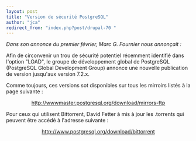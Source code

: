 ```yaml
---
layout: post
title: "Version de sécurité PostgreSQL"
author: "jca"
redirect_from: "index.php?post/drupal-70 "
---
```





<!--more-->


<p><em>Dans son annonce du premier février, Marc G. Fournier nous annonçait :</em></p>

<p>Afin de circonvenir un trou de sécurité potentiel récemment identifié dans l'option "LOAD", le groupe de développement global de PostgreSQL (PostgreSQL Global Development Group) annonce une nouvelle publication de version jusqu'aux version 7.2.x.</p>

<p>Comme toujours, ces versions sot disponibles sur tous les mirroirs listés à la page suivante :

</p>

<center><a href="http://wwwmaster.postgresql.org/download/mirrors-ftp">http://wwwmaster.postgresql.org/download/mirrors-ftp</a></center>

<p>Pour ceux qui utilisent Bittorrent, David Fetter à mis à jour les .torrents qui peuvent être accédé à l'adresse suivante :

</p>

<center><a href="http://www.postgresql.org/download/bittorrent">http://www.postgresql.org/download/bittorrent</a></center>